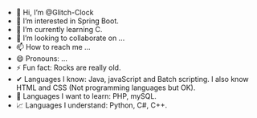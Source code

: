 - 👋 Hi, I’m @Glitch-Clock
- 👀 I’m interested in Spring Boot.
- 🌱 I’m currently learning C.
- 💞️ I’m looking to collaborate on ...
- 📫 How to reach me ...
- 😄 Pronouns: ...
- ⚡ Fun fact: Rocks are really old.
- ✔ Languages I know: Java, javaScript and Batch scripting. I also know HTML and CSS (Not programming languages but OK).
- 🌱 Languages I want to learn: PHP, mySQL.
- 📈 Languages I understand: Python, C#, C++.

<!---
Glitch-Clock/Glitch-Clock is a ✨ special ✨ repository because its `README.md` (this file) appears on your GitHub profile.
You can click the Preview link to take a look at your changes.
--->
